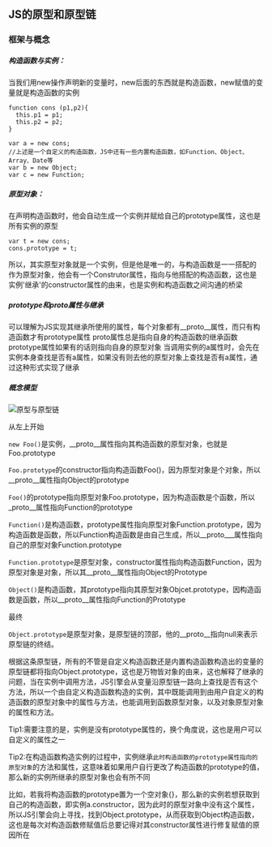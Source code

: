 ## JS的原型和原型链

### 框架与概念
##### 构造函数与实例：
当我们用new操作声明新的变量时，new后面的东西就是构造函数，new赋值的变量就是构造函数的实例
```
function cons (p1,p2){
  this.p1 = p1;
  this.p2 = p2;
}

var a = new cons;
//上述是一个自定义的构造函数，JS中还有一些内置构造函数，如Function、Object、Array、Date等
var b = new Object;
var c = new Function;
```
##### 原型对象：
在声明构造函数时，他会自动生成一个实例并赋给自己的prototype属性，这也是所有实例的原型
```
var t = new cons;
cons.prototype = t;
```
所以，其实原型对象就是一个实例，但是他是唯一的，与构造函数是一一搭配的
作为原型对象，他会有一个Construtor属性，指向与他搭配的构造函数，这也是实例'继承'的constructor属性的由来，也是实例和构造函数之间沟通的桥梁

##### prototype和proto属性与继承
可以理解为JS实现其继承所使用的属性，每个对象都有__proto__属性，而只有构造函数才有prototype属性
proto属性总是指向自身的构造函数的继承函数
prototype属性如果有的话则指向自身的原型对象
当调用实例的a属性时，会先在实例本身查找是否有a属性，如果没有则去他的原型对象上查找是否有a属性，通过这种形式实现了继承

##### 概念模型
![原型与原型链](https://raw.githubusercontent.com/Fee1A/Notes/master/images/prototype%20chain.jpg)

从左上开始

`new Foo()`是实例，__proto__属性指向其构造函数的原型对象，也就是Foo.prototype

`Foo.prototype`的constructor指向构造函数Foo()，因为原型对象是个对象，所以__proto__属性指向Object的prototype

`Foo()`的prototype指向原型对象Foo.prototype，因为构造函数是个函数，所以_proto__属性指向Function的prototype

`Function()`是构造函数，prototype属性指向原型对象Function.prototype，因为构造函数是函数，所以Function构造函数是由自己生成，所以__proto___属性指向自己的原型对象Function.prototype

`Function.prototype`是原型对象，constructor属性指向构造函数Function，因为原型对象是对象，所以其__proto__属性指向Object的Prototype

`Object()`是构造函数，其prototype指向其原型对象Objcet.prototype，因构造函数是函数，所以__proto__属性指向Function的Prototype

最终

`Object.prototype`是原型对象，是原型链的顶部，他的__proto__指向null来表示原型链的终结。

根据这条原型链，所有的不管是自定义构造函数还是内置构造函数构造出的变量的原型链都将指向Object.prototype，这也是万物皆对象的由来，这也解释了继承的问题，当在实例中调用方法，JS引擎会从变量沿原型链一路向上查找是否有这个方法，所以一个由自定义构造函数构造的实例，其中既能调用到由用户自定义的构造函数的原型对象中的属性与方法，也能调用到函数原型对象，以及对象原型对象的属性和方法。

Tip1:需要注意的是，实例是没有prototype属性的，换个角度说，这也是用户可以自定义的属性之一

Tip2:在构造函数构造实例的过程中，实例继承`此时构造函数的prototype属性指向的原型对象`的方法和属性，这意味着如果用户自行更改了构造函数的prototype的值，那么新的实例所继承的原型对象也会有所不同

比如，若我将构造函数的prototype置为一个空对象{}，那么新的实例若想获取到自己的构造函数，即实例a.constructor，因为此时的原型对象中没有这个属性，所以JS引擎会向上寻找，找到Object.prototype，从而获取到Object构造函数，这也是每次对构造函数修赋值后总要记得对其constructor属性进行修复赋值的原因所在

